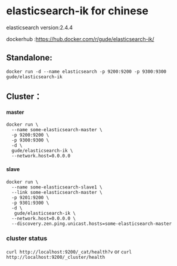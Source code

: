 # elasticsearch-ik for chinese
elasticsearch version:2.4.4

dockerhub :https://hub.docker.com/r/gude/elasticsearch-ik/

## Standalone:
`docker run -d --name elasticsearch -p 9200:9200 -p 9300:9300 gude/elasticsearch-ik`

## Cluster：
#### master
```
docker run \
  --name some-elasticsearch-master \
  -p 9200:9200 \
  -p 9300:9300 \
  -d \
  gude/elasticsearch-ik \
  --network.host=0.0.0.0
```
#### slave
```
docker run \
  --name some-elasticsearch-slave1 \
  --link some-elasticsearch-master \
  -p 9201:9200 \
  -p 9301:9300 \
  -d \
   gude/elasticsearch-ik \
  --network.host=0.0.0.0 \
  --discovery.zen.ping.unicast.hosts=some-elasticsearch-master
```
### cluster status
`curl http://localhost:9200/_cat/health?v`  or  `curl http://localhost:9200/_cluster/health`
